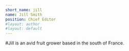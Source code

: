 ```yaml
---
short_name: jill
name: Jill Smith
position: Chief Editor
#layout: author
#layout: default
---
```

#Jill is an avid fruit grower based in the south of France.